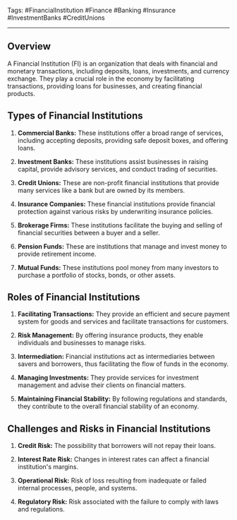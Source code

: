 Tags: #FinancialInstitution #Finance #Banking #Insurance #InvestmentBanks #CreditUnions

---

## Overview

A Financial Institution (FI) is an organization that deals with financial and monetary transactions, including deposits, loans, investments, and currency exchange. They play a crucial role in the economy by facilitating transactions, providing loans for businesses, and creating financial products.

## Types of Financial Institutions

1. **Commercial Banks:** These institutions offer a broad range of services, including accepting deposits, providing safe deposit boxes, and offering loans.
    
2. **Investment Banks:** These institutions assist businesses in raising capital, provide advisory services, and conduct trading of securities.
    
3. **Credit Unions:** These are non-profit financial institutions that provide many services like a bank but are owned by its members.
    
4. **Insurance Companies:** These financial institutions provide financial protection against various risks by underwriting insurance policies.
    
5. **Brokerage Firms:** These institutions facilitate the buying and selling of financial securities between a buyer and a seller.
    
6. **Pension Funds:** These are institutions that manage and invest money to provide retirement income.
    
7. **Mutual Funds:** These institutions pool money from many investors to purchase a portfolio of stocks, bonds, or other assets.
    

## Roles of Financial Institutions

1. **Facilitating Transactions:** They provide an efficient and secure payment system for goods and services and facilitate transactions for customers.
    
2. **Risk Management:** By offering insurance products, they enable individuals and businesses to manage risks.
    
3. **Intermediation:** Financial institutions act as intermediaries between savers and borrowers, thus facilitating the flow of funds in the economy.
    
4. **Managing Investments:** They provide services for investment management and advise their clients on financial matters.
    
5. **Maintaining Financial Stability:** By following regulations and standards, they contribute to the overall financial stability of an economy.
    

## Challenges and Risks in Financial Institutions

1. **Credit Risk:** The possibility that borrowers will not repay their loans.
    
2. **Interest Rate Risk:** Changes in interest rates can affect a financial institution's margins.
    
3. **Operational Risk:** Risk of loss resulting from inadequate or failed internal processes, people, and systems.
    
4. **Regulatory Risk:** Risk associated with the failure to comply with laws and regulations.